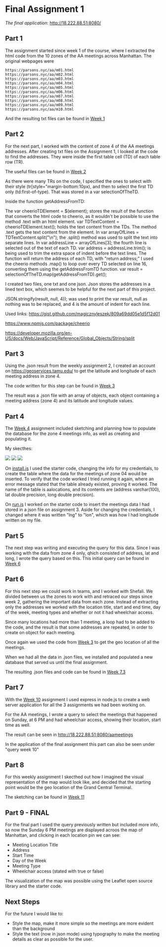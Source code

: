 # Final Assignment 1

*The final application*: http://18.222.88.51:8080/

## Part 1

The assignment started since week 1 of the course, where I extracted the html code from the 10 zones of the AA meetings across Manhattan. 
The original webpages were 
```
https://parsons.nyc/aa/m01.html  
https://parsons.nyc/aa/m02.html  
https://parsons.nyc/aa/m03.html  
https://parsons.nyc/aa/m04.html  
https://parsons.nyc/aa/m05.html  
https://parsons.nyc/aa/m06.html  
https://parsons.nyc/aa/m07.html  
https://parsons.nyc/aa/m08.html  
https://parsons.nyc/aa/m09.html  
https://parsons.nyc/aa/m10.html   
```
And the resulting txt files can be found in [Week 1](https://github.com/nataly-klajner/data-structures/tree/master/week1)

## Part 2

For the next part, I worked with the content of zone 4 of the AA meetings addresses. After creating txt files on the Assignment 1, I looked at the code to find the addresses. They were inside the first table cell (TD) of each table row (TR).

The useful files can be found in [Week 2](https://github.com/nataly-klajner/data-structures/tree/master/week2)

As there were many TRs on the code, I specified the ones to select with their style (tr[style="margin-bottom:10px), and then to select the first TD only (td:first-of-type). That was stored in a var selectionOfTheTD.

Inside the function getAddressFromTD:

The var cheerioTDElement = $(element); stores the result of the function that converts the html code to cheerio, as it wouldn't be possible to use the method .text with an html element.
var TDTextContent = cheerioTDElement.text(); holds the text content from the TDs. The method .text gets the text content from the element.
In var arrayOfLines = TDTextContent.split("\n"); the .split() method was used to split the text into separate lines.
In var addressLine = arrayOfLines[3]; the fourth line is selected out of the text of each TD.
var address = addressLine.trim(); is being used to trim the extra space of indent before the text lines.
The function will return the address of each TD, with "return address;"
I used the cheerio methods .map() to loop over every TD selected on line 16, converting them using the getAddressFromTD function. var result = selectionOfTheTD.map(getAddressFromTD).get();

I created two files, one txt and one json. Json stores the addresses in a lined text box, which seemes to be helpful for the next part of this project.

JSON.stringify(result, null, 4)); was used to print the var result, null as nothing was to be replaced, and 4 is the amount of indent for each line.

Used links: https://gist.github.com/magicznyleszek/809a69dd05e1d5f12d01

https://www.npmjs.com/package/cheerio

https://developer.mozilla.org/en-US/docs/Web/JavaScript/Reference/Global_Objects/String/split

## Part 3

Using the .json result from the weekly assignment 2, I created an account on https://geoservices.tamu.edu/ to get the latitude and longitude of each meeting address in zone 4.

The code written for this step can be found in [Week 3](https://github.com/nataly-klajner/data-structures/tree/master/week3)

The result was a .json file with an array of objects, each object containing a meeting address (zone 4) and its latitude and longitude values.

## Part 4

The [Week 4](https://github.com/nataly-klajner/data-structures/tree/master/week4) assignment included sketching and planning how to populate the database for the zone 4 meetings info, 
as well as creating and populating it.

My skecthes:

![](../week4/Sketch01.JPG)
![](../week4/Sketch02.JPG)
![](../week4/Sketch03.JPG)

On [install.js](https://github.com/nataly-klajner/data-structures/blob/master/week4/install.js) I used the starter code, changing the info for my credentials, to create the table where the data for the meetings of zone 04 would be inserted.
To verify that the code worked I tried running it again, where an error message stated that the table already existed, proving it worked.
The name of the table is aalocations, and its contents are (address varchar(100), lat double precision, long double precision).

On [run.js](https://github.com/nataly-klajner/data-structures/blob/master/week4/run.js) I worked on the starter code to insert the meetings data I had stored in a json file on assignment 3.
Aside for changing the credentials, I changed where it was written "lng" to "lon", which was how I had longitude written on my file.

## Part 5

The next step was writing and executing the query for this data. Since I was working with the data from zone 4 only, qhich consisted of address, lat and long, I wrote the query based on this.
This initial query can be found in [Week 6](https://github.com/nataly-klajner/data-structures/blob/master/week6/week6-aa.js)
 
## Part 6

For this next step we could work in teams, and I worked with Shefali. We divided between us the zones to work with and retraced our steps since week 2, gathering the important data from each zone. 
Instead of extracting only the addresses we worked with the location title, start and end time, day of the week, meeting types and whether or not it had wheelchair access.

Since many locations had more than 1 meeting, a loop had to be added to the code, and the result is that some addresses are repeated, in order to create on object for each meeting.

Once again we used the code from [Week 3](https://github.com/nataly-klajner/data-structures/tree/master/week3) to get the geo location of all the meetings.

When we had all the data in .json files, we installed and populated a new database that served us until the final assignment.

The resulting .json files and code can be found in [Week 7.3](https://github.com/nataly-klajner/data-structures/tree/master/week7.3)

## Part 7

With the [Week 10](https://github.com/nataly-klajner/data-structures/tree/master/week10) assignment I used express in node.js to create a web server application for all the 3 assignments we had been working on. 

For the AA meetings, I wrote a query to select the meetings that happened on Sunday, at 6 PM and had wheelchair access, showing their location, start time as well. 

The result can be seen in http://18.222.88.51:8080/aameetings

In the application of the final assignment this part can also be seen under "query week 10"

## Part 8

For this weekly assignment I skecthed out how I imagined the visual representation of the map would look like, and decided that the starting point would be the geo location of the Grand Central Terminal.

The sketching can be found in [Week 11](https://github.com/nataly-klajner/data-structures/blob/master/week11/Nataly_assignment11.pdf)

## Part 9 - FINAL

For the final part I used the query previously written but included more info, so now the Sunday 6 PM meetings are displayed acroos the map of Manhattan, and clicking in each location pin we can see:
- Meeting Location Title
- Address
- Start Time
- Day of the Week
- Meeting Type
- Wheelchair access (stated with true or false)

The visualization of the map was possible using the Leaflet open source library and the starter code.

## Next Steps

For the future I would like to:
- Style the map, make it more simple so the meetings are more evident than the background
- Style the text (now in json mode) using typography to make the meeting details as clear as possible for the user.
